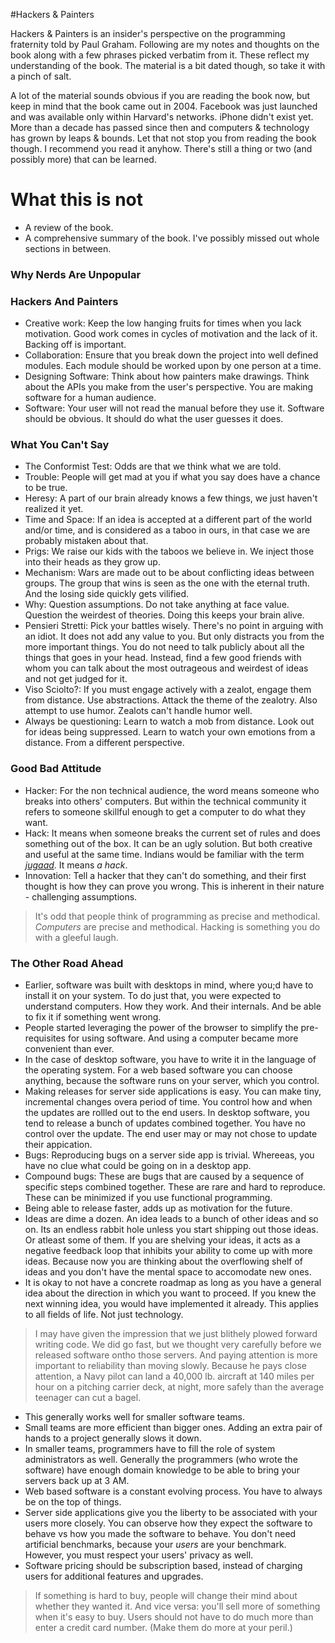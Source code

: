 #Hackers & Painters

Hackers & Painters is an insider's perspective on the programming
fraternity told by Paul Graham. Following are my notes and thoughts
on the book along with a few phrases picked verbatim from it. These
reflect my understanding of the book. The material is a bit dated
though, so take it with a pinch of salt.

A lot of the material sounds obvious if you are reading the book now,
but keep in mind that the book came out in 2004. Facebook was just
launched and was available only within Harvard's networks. iPhone
didn't exist yet.  More than a decade has passed since then and
computers & technology has grown by leaps & bounds. Let that not stop
you from reading the book though. I recommend you read it
anyhow. There's still a thing or two (and possibly more) that can be
learned.

# What this is not
- A review of the book.
- A comprehensive summary of the book. I've possibly missed out whole
  sections in between.

### Why Nerds Are Unpopular

### Hackers And Painters
* Creative work: Keep the low hanging fruits for times when you lack
  motivation. Good work comes in cycles of motivation and the lack of
  it. Backing off is important.
* Collaboration: Ensure that you break down the project into well
  defined modules. Each module should be worked upon by one person at
  a time.
* Designing Software: Think about how painters make drawings. Think
  about the APIs you make from the user's perspective. You are making
  software for a human audience.
* Software: Your user will not read the manual before they use
  it. Software should be obvious. It should do what the user guesses
  it does.

### What You Can't Say
* The Conformist Test: Odds are that we think what we are told.
* Trouble: People will get mad at you if what you say does have a
  chance to be true.
* Heresy: A part of our brain already knows a few things, we just
  haven't realized it yet.
* Time and Space: If an idea is accepted at a different part of the
  world and/or time, and is considered as a taboo in ours, in that
  case we are probably mistaken about that.
* Prigs: We raise our kids with the taboos we believe in. We inject
  those into their heads as they grow up.
* Mechanism: Wars are made out to be about conflicting ideas between
  groups. The group that wins is seen as the one with the eternal
  truth. And the losing side quickly gets vilified.
* Why: Question assumptions. Do not take anything at face
  value. Question the weirdest of theories. Doing this keeps your
  brain alive.
* Pensieri Stretti: Pick your battles wisely. There's no point in
  arguing with an idiot. It does not add any value to you. But only
  distracts you from the more important things. You do not need to
  talk publicly about all the things that goes in your head. Instead,
  find a few good friends with whom you can talk about the most
  outrageous and weirdest of ideas and not get judged for it.
* Viso Sciolto?: If you must engage actively with a zealot, engage
  them from distance. Use abstractions. Attack the theme of the
  zealotry. Also attempt to use humor. Zealots can't handle humor
  well.
* Always be questioning: Learn to watch a mob from distance. Look out
  for ideas being suppressed. Learn to watch your own emotions from a
  distance. From a different perspective.
  
### Good Bad Attitude
* Hacker: For the non technical audience, the word means someone who
  breaks into others' computers. But within the technical community it
  refers to someone skillful enough to get a computer to do what they
  want.
* Hack: It means when someone breaks the current set of rules and does
  something out of the box. It can be an ugly solution. But both
  creative and useful at the same time. Indians would be familiar with
  the term [_jugaad_](https://en.wikipedia.org/wiki/Jugaad). It means
  _a hack_.
* Innovation: Tell a hacker that they can't do something, and their
  first thought is how they can prove you wrong. This is inherent in
  their nature - challenging assumptions.

> It's odd that people think of programming as precise and
> methodical. _Computers_ are precise and methodical. Hacking is
> something you do with a gleeful laugh.

### The Other Road Ahead
* Earlier, software was built with desktops in mind, where you;d have
  to install it on your system. To do just that, you were expected to
  understand computers. How they work. And their internals. And be
  able to fix it if something went wrong.
* People started leveraging the power of the browser to simplify the
  pre-requisites for using software. And using a computer became more
  convenient than ever.
* In the case of desktop software, you have to write it in the
  language of the operating system. For a web based software you can
  choose anything, because the software runs on your server, which you
  control.
* Making releases for server side applications is easy. You can make
  tiny, incremental changes overa period of time. You control how and
  when the updates are rollled out to the end users. In desktop
  software, you tend to release a bunch of updates combined
  together. You have no control over the update. The end user may or
  may not chose to update their appication.
* Bugs: Reproducing bugs on a server side app is trivial. Whereeas,
  you have no clue what could be going on in a desktop app.
* Compound bugs: These are bugs that are caused by a sequence of
  specific steps combined together. These are rare and hard to
  reproduce. These can be minimized if you use functional programming.
* Being able to release faster, adds up as motivation for the future.
* Ideas are dime a dozen. An idea leads to a bunch of other ideas and
  so on. Its an endless rabbit hole unless you start shipping out
  those ideas. Or atleast some of them. If you are shelving your
  ideas, it acts as a negative feedback loop that inhibits your
  ability to come up with more ideas. Because now you are thinking
  about the overflowing shelf of ideas and you don't have the mental
  space to accomodate new ones.
* It is okay to not have a concrete roadmap as long as you have a
  general idea about the direction in which you want to proceed. If
  you knew the next winning idea, you would have implemented it
  already. This applies to all fields of life. Not just technology.

> I may have given the impression that we just blithely plowed forward
> writing code. We did go fast, but we thought very carefully before
> we released software ontho those servers. And paying attention is
> more important to reliability than moving slowly. Because he pays
> close attention, a Navy pilot can land a 40,000 lb. aircraft at 140
> miles per hour on a pitching carrier deck, at night, more safely
> than the average teenager can cut a bagel.

* This generally works well for smaller software teams.
* Small teams are more efficient than bigger ones. Adding an extra
  pair of hands to a project generally slows it down.
* In smaller teams, programmers have to fill the role of system
  administrators as well. Generally the programmers (who wrote the
  software) have enough domain knowledge to be able to bring your
  servers back up at 3 AM.
* Web based software is a constant evolving process. You have to
  always be on the top of things.
* Server side applications give you the liberty to be associated with
  your users more closely. You can observe how they expect the
  software to behave vs how you made the software to behave. You don't
  need artificial benchmarks, because your _users_ are your
  benchmark. However, you must respect your users' privacy as well.
* Software pricing should be subscription based, instead of charging
  users for additional features and upgrades.
  
> If something is hard to buy, people will change their mind about
> whether they wanted it. And vice versa: you'll sell more of
> something when it's easy to buy.
> Users should not have to do much more than enter a credit card
> number. (Make them do more at your peril.)

